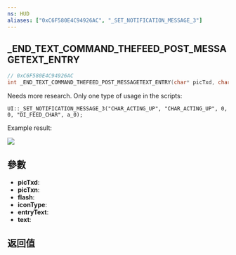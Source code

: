 ```yaml
---
ns: HUD
aliases: ["0xC6F580E4C94926AC", "_SET_NOTIFICATION_MESSAGE_3"]
---
```

## _END_TEXT_COMMAND_THEFEED_POST_MESSAGETEXT_ENTRY

```c
// 0xC6F580E4C94926AC
int _END_TEXT_COMMAND_THEFEED_POST_MESSAGETEXT_ENTRY(char* picTxd, char* picTxn, BOOL flash, int iconType, char* entryText, char* text);
```

Needs more research.
Only one type of usage in the scripts:

```
UI::_SET_NOTIFICATION_MESSAGE_3("CHAR_ACTING_UP", "CHAR_ACTING_UP", 0, 0, "DI_FEED_CHAR", a_0);
```

Example result:


![](https://i.imgur.com/UglK7Gq.png)


## 參數
* **picTxd**: 
* **picTxn**: 
* **flash**: 
* **iconType**: 
* **entryText**: 
* **text**: 

## 返回值

